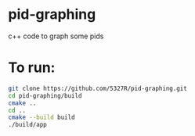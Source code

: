 # pid-graphing
c++ code to graph some pids

# To run:
```bash
git clone https://github.com/5327R/pid-graphing.git
cd pid-graphing/build
cmake ..
cd ..
cmake --build build
./build/app
```
